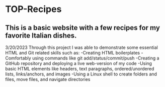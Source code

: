 # TOP-Recipes
This is a basic website with a few recipes for my favorite Italian dishes.
-------------------------------------------------------------
3/20/2023
Through this project I was able to demonstrate some essential HTML and Git related skills such as:
-Creating HTML boilerplates
-Comfortably using commands like git add/status/commit/push
-Creating a GitHub repository and deploying a live web-version of my code
-Using basic HTML elements like headers, text paragraphs, ordered/unordered lists, links/anchors, and images 
-Using a Linux shell to create folders and files, move files, and navigate directories
